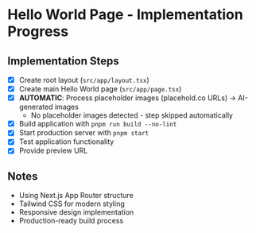 # Hello World Page - Implementation Progress

## Implementation Steps

- [x] Create root layout (`src/app/layout.tsx`)
- [x] Create main Hello World page (`src/app/page.tsx`)
- [x] **AUTOMATIC**: Process placeholder images (placehold.co URLs) → AI-generated images
  - No placeholder images detected - step skipped automatically
- [x] Build application with `pnpm run build --no-lint`
- [x] Start production server with `pnpm start`
- [x] Test application functionality
- [x] Provide preview URL

## Notes
- Using Next.js App Router structure
- Tailwind CSS for modern styling
- Responsive design implementation
- Production-ready build process